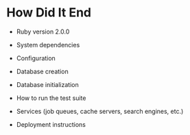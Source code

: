 How Did It End
==================

* Ruby version
2.0.0

* System dependencies

* Configuration

* Database creation

* Database initialization

* How to run the test suite

* Services (job queues, cache servers, search engines, etc.)

* Deployment instructions
